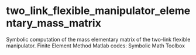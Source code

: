 # two_link_flexible_manipulator_elementary_mass_matrix
Symbolic computation of the mass elementary matrix of the two-link flexible manipulator. Finite Element Method Matlab codes: Symbolic Math Toolbox
